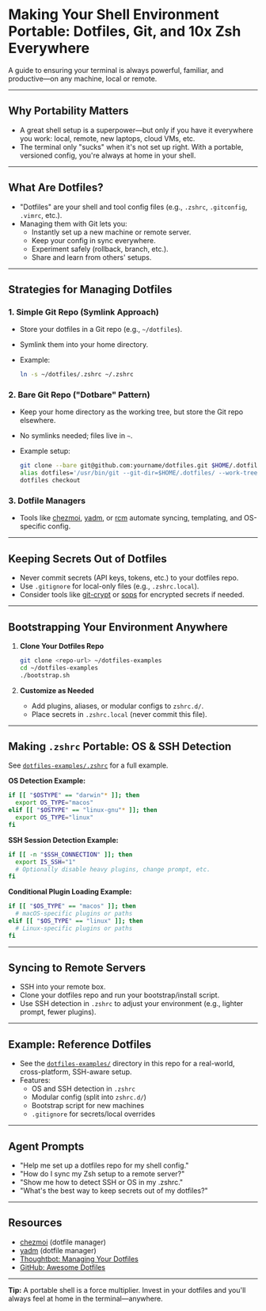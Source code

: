 # Making Your Shell Environment Portable: Dotfiles, Git, and 10x Zsh Everywhere

A guide to ensuring your terminal is always powerful, familiar, and productive—on any machine, local or remote.

---

## Why Portability Matters

- A great shell setup is a superpower—but only if you have it everywhere you work: local, remote, new laptops, cloud VMs, etc.
- The terminal only "sucks" when it's not set up right. With a portable, versioned config, you're always at home in your shell.

---

## What Are Dotfiles?

- "Dotfiles" are your shell and tool config files (e.g., `.zshrc`, `.gitconfig`, `.vimrc`, etc.).
- Managing them with Git lets you:
  - Instantly set up a new machine or remote server.
  - Keep your config in sync everywhere.
  - Experiment safely (rollback, branch, etc.).
  - Share and learn from others' setups.

---

## Strategies for Managing Dotfiles

### 1. **Simple Git Repo (Symlink Approach)**

- Store your dotfiles in a Git repo (e.g., `~/dotfiles`).
- Symlink them into your home directory.
- Example:

  ```sh
  ln -s ~/dotfiles/.zshrc ~/.zshrc
  ```

### 2. **Bare Git Repo ("Dotbare" Pattern)**

- Keep your home directory as the working tree, but store the Git repo elsewhere.
- No symlinks needed; files live in `~`.
- Example setup:

  ```sh
  git clone --bare git@github.com:yourname/dotfiles.git $HOME/.dotfiles
  alias dotfiles='/usr/bin/git --git-dir=$HOME/.dotfiles/ --work-tree=$HOME'
  dotfiles checkout
  ```

### 3. **Dotfile Managers**

- Tools like [chezmoi](https://www.chezmoi.io/), [yadm](https://yadm.io/), or [rcm](https://github.com/thoughtbot/rcm) automate syncing, templating, and OS-specific config.

---

## Keeping Secrets Out of Dotfiles

- Never commit secrets (API keys, tokens, etc.) to your dotfiles repo.
- Use `.gitignore` for local-only files (e.g., `.zshrc.local`).
- Consider tools like [git-crypt](https://github.com/AGWA/git-crypt) or [sops](https://github.com/mozilla/sops) for encrypted secrets if needed.

---

## Bootstrapping Your Environment Anywhere

1. **Clone Your Dotfiles Repo**

   ```sh
   git clone <repo-url> ~/dotfiles-examples
   cd ~/dotfiles-examples
   ./bootstrap.sh
   ```

2. **Customize as Needed**
   - Add plugins, aliases, or modular configs to `zshrc.d/`.
   - Place secrets in `.zshrc.local` (never commit this file).

---

## Making `.zshrc` Portable: OS & SSH Detection

See [`dotfiles-examples/.zshrc`](dotfiles-examples/.zshrc) for a full example.

**OS Detection Example:**

```sh
if [[ "$OSTYPE" == "darwin"* ]]; then
  export OS_TYPE="macos"
elif [[ "$OSTYPE" == "linux-gnu"* ]]; then
  export OS_TYPE="linux"
fi
```

**SSH Session Detection Example:**

```sh
if [[ -n "$SSH_CONNECTION" ]]; then
  export IS_SSH="1"
  # Optionally disable heavy plugins, change prompt, etc.
fi
```

**Conditional Plugin Loading Example:**

```sh
if [[ "$OS_TYPE" == "macos" ]]; then
  # macOS-specific plugins or paths
elif [[ "$OS_TYPE" == "linux" ]]; then
  # Linux-specific plugins or paths
fi
```

---

## Syncing to Remote Servers

- SSH into your remote box.
- Clone your dotfiles repo and run your bootstrap/install script.
- Use SSH detection in `.zshrc` to adjust your environment (e.g., lighter prompt, fewer plugins).

---

## Example: Reference Dotfiles

- See the [`dotfiles-examples/`](dotfiles-examples/) directory in this repo for a real-world, cross-platform, SSH-aware setup.
- Features:
  - OS and SSH detection in `.zshrc`
  - Modular config (split into `zshrc.d/`)
  - Bootstrap script for new machines
  - `.gitignore` for secrets/local overrides

---

## Agent Prompts

- "Help me set up a dotfiles repo for my shell config."
- "How do I sync my Zsh setup to a remote server?"
- "Show me how to detect SSH or OS in my .zshrc."
- "What's the best way to keep secrets out of my dotfiles?"

---

## Resources

- [chezmoi](https://www.chezmoi.io/) (dotfile manager)
- [yadm](https://yadm.io/) (dotfile manager)
- [Thoughtbot: Managing Your Dotfiles](https://thoughtbot.com/upcase/videos/managing-your-dotfiles-with-git)
- [GitHub: Awesome Dotfiles](https://github.com/webpro/awesome-dotfiles)

---

**Tip:**
A portable shell is a force multiplier. Invest in your dotfiles and you'll always feel at home in the terminal—anywhere.
